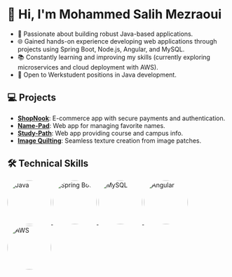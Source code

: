 # 👋 Hi, I'm Mohammed Salih Mezraoui

- 🚀 Passionate about building robust Java-based applications.
- 🌐 Gained hands-on experience developing web applications through projects using Spring Boot, Node.js, Angular, and MySQL.
- 📚 Constantly learning and improving my skills (currently exploring microservices and cloud deployment with AWS).
- 💼 Open to Werkstudent positions in Java development.

## 💻 Projects

- **[ShopNook](https://github.com/SalihMezraoui/ShopNook)**: E-commerce app with secure payments and authentication.
- **[Name-Pad](https://github.com/SalihMezraoui/name-pad)**: Web app for managing favorite names.
- **[Study-Path](https://github.com/SalihMezraoui/study-path)**: Web app providing course and campus info.
- **[Image Quilting](https://github.com/SalihMezraoui/image-quilting)**: Seamless texture creation from image patches.

## 🛠 Technical Skills

<a href="https://www.java.com">
  <img src="https://unpkg.com/simple-icons@4.25.0/icons/java.svg" alt="Java" style="width: 100px; height: 100px; border-radius: 50%;"/>
</a>

<a href="https://spring.io/projects/spring-boot">
  <img src="https://unpkg.com/simple-icons@4.25.0/icons/springboot.svg" alt="Spring Boot" style="width: 100px; height: 100px; border-radius: 50%;"/>
</a>

<a href="https://www.mysql.com">
  <img src="https://unpkg.com/simple-icons@4.25.0/icons/mysql.svg" alt="MySQL" style="width: 100px; height: 100px; border-radius: 50%;"/>
</a>

<a href="https://angular.io">
  <img src="https://unpkg.com/simple-icons@4.25.0/icons/angular.svg" alt="Angular" style="width: 100px; height: 100px; border-radius: 50%;"/>
</a>

<a href="https://aws.amazon.com">
  <img src="https://unpkg.com/simple-icons@4.25.0/icons/amazonaws.svg" alt="AWS" style="width: 100px; height: 100px; border-radius: 50%;"/>
</a>








